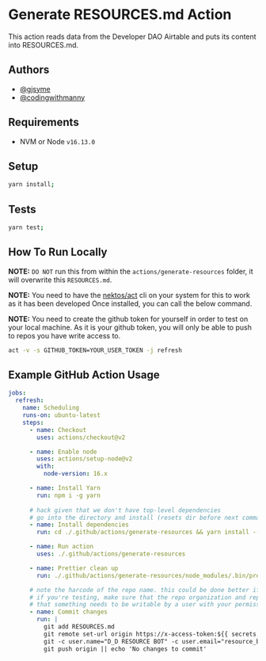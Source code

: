 # Generate RESOURCES.md Action

This action reads data from the Developer DAO Airtable and puts its content into RESOURCES.md.

## Authors

- [@gjsyme](https://github.com/gjsyme)
- [@codingwithmanny](https://github.com/codingwithmanny)

## Requirements

- NVM or Node `v16.13.0`

## Setup

```bash
yarn install;
```

## Tests

```bash
yarn test;
```

## How To Run Locally

**NOTE:** `DO NOT` run this from within the `actions/generate-resources` folder, it will overwrite this `RESOURCES.md`.

**NOTE:** You need to have the [nektos/act](https://github.com/nektos/act) cli on your system for this to work as it has been developed
Once installed, you can call the below command.

**NOTE:** You need to create the github token for yourself in order to test on your local machine. As it is your github token, you will only be able to push to repos you have write access to.

```bash
act -v -s GITHUB_TOKEN=YOUR_USER_TOKEN -j refresh
```

## Example GitHub Action Usage 

```yaml
jobs:
  refresh:
    name: Scheduling
    runs-on: ubuntu-latest
    steps:
      - name: Checkout
        uses: actions/checkout@v2

      - name: Enable node
        uses: actions/setup-node@v2
        with:
          node-version: 16.x

      - name: Install Yarn
        run: npm i -g yarn
      
      # hack given that we don't have top-level dependencies
      # go into the directory and install (resets dir before next command is run)
      - name: Install dependencies
        run: cd ./.github/actions/generate-resources && yarn install --frozen-lockfile

      - name: Run action
        uses: ./.github/actions/generate-resources

      - name: Prettier clean up
        run: ./.github/actions/generate-resources/node_modules/.bin/prettier RESOURCES.md --write

      # note the harcode of the repo name. this could be done better if we wanted to use this repeatedly, but seems like a one-off
      # if you're testing, make sure that the repo organization and repo name (gjsyme and resources, respectively, here) are replaced by something
      # that something needs to be writable by a user with your permissions (from your GH token)
      - name: Commit changes
        run: |
          git add RESOURCES.md
          git remote set-url origin https://x-access-token:${{ secrets.GITHUB_TOKEN }}@github.com/gjsyme/resources
          git -c user.name="D_D RESOURCE BOT" -c user.email="resource_bot@users.noreply.github.com" commit -m 'Refresh RESOURCES.md from Airtable' || echo 'No changes to commit'
          git push origin || echo 'No changes to commit'
```